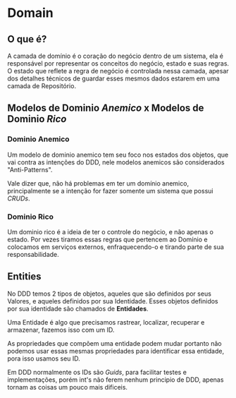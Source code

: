 # Domain

## O que é?
A camada de domínio é o coração do negócio dentro de um sistema, ela é responsável por representar os conceitos do negócio, estado e suas regras. O estado que reflete a regra de negócio é controlada nessa camada, apesar dos detalhes técnicos de guardar esses mesmos dados estarem em uma camada de Repositório.

## Modelos de Dominio _Anemico_ x Modelos de Dominio _Rico_

### Dominio Anemico
Um modelo de dominio anemico tem seu foco nos estados dos objetos, que vai contra as intenções do DDD, nele modelos anemicos são considerados "Anti-Patterns".

Vale dizer que, não há problemas em ter um domínio anemico, principalmente se a intenção for fazer somente um sistema que possui _CRUDs_.

### Dominio Rico
Um dominio rico é a ideia de ter o controle do negócio, e não apenas o estado. Por vezes tiramos essas regras que pertencem ao Domínio e colocamos em serviços externos, enfraquecendo-o e tirando parte de sua responsabilidade.


## Entities

No DDD temos 2 tipos de objetos, aqueles que são definidos por seus Valores, e aqueles definidos por sua Identidade. Esses objetos definidos por sua identidade são chamados de **Entidades**.

Uma Entidade é algo que precisamos rastrear, localizar, recuperar e armazenar, fazemos isso com um ID.

As propriedades que compõem uma entidade podem mudar portanto não podemos usar essas mesmas propriedades para identificar essa entidade, pora isso usamos seu ID.

Em DDD normalmente os IDs são _Guids_, para facilitar testes e implementações, porém int's não ferem nenhum principio de DDD, apenas tornam as coisas um pouco mais dificeis.
